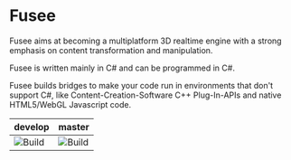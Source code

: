 Fusee
=====

Fusee aims at becoming a multiplatform 3D realtime engine with 
a strong emphasis on content transformation and manipulation.

Fusee is written mainly in C# and can be programmed in C#. 

Fusee builds bridges to make your code run in environments that
don't support C#, like Content-Creation-Software C++ Plug-In-APIs
and native HTML5/WebGL Javascript code.


| develop | master |
| ------- | ------ |
| ![Build](https://github.com/FUSEEProjectTeam/Fusee/workflows/Build/badge.svg?branch=develop) | ![Build](https://github.com/FUSEEProjectTeam/Fusee/workflows/Build/badge.svg?branch=master) |